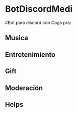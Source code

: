 # BotDiscordMedi

#Bot para discord con Cogs pra:

## Musica

## Entretenimiento

## Gift

## Moderación

## Helps
